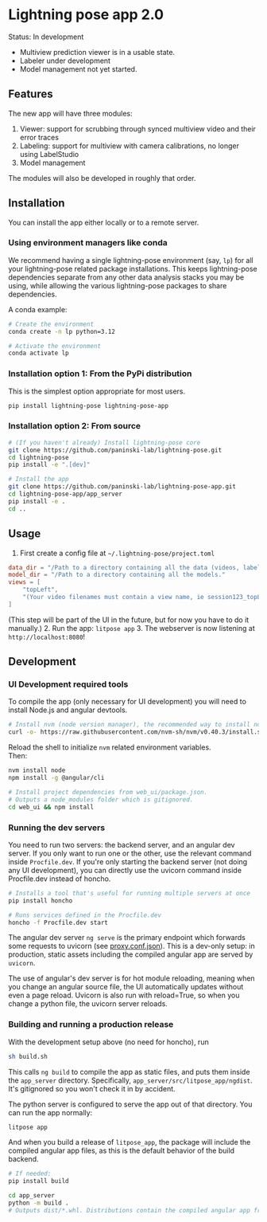 # Lightning pose app 2.0


Status: In development
* Multiview prediction viewer is in a usable state.
* Labeler under development
* Model management not yet started.

## Features

The new app will have three modules:
1. Viewer: support for scrubbing through synced multiview video and their error traces
2. Labeling: support for multiview with camera calibrations, no longer using LabelStudio 
3. Model management

The modules will also be developed in roughly that order.

## Installation

You can install the app either locally or to a remote server.

### Using environment managers like conda

We recommend having a single lightning-pose environment (say, `lp`) for all your lightning-pose
related package installations. This keeps lightning-pose dependencies separate from any other
data analysis stacks you may be using, while allowing the various lightning-pose packages to
share dependencies. 

A conda example:

```bash
# Create the environment
conda create -n lp python=3.12

# Activate the environment
conda activate lp
```

### Installation option 1: From the PyPi distribution

This is the simplest option appropriate for most users.
```bash
pip install lightning-pose lightning-pose-app
```

### Installation option 2: From source

```bash
# (If you haven't already) Install lightning-pose core
git clone https://github.com/paninski-lab/lightning-pose.git
cd lightning-pose
pip install -e ".[dev]"

# Install the app
git clone https://github.com/paninski-lab/lightning-pose-app.git
cd lightning-pose-app/app_server
pip install -e .
cd ..
```

## Usage

1. First create a config file at `~/.lightning-pose/project.toml`
```toml filename="project.toml"
data_dir = "/Path to a directory containing all the data (videos, labels, etc)."
model_dir = "/Path to a directory containing all the models."
views = [
    "topLeft",
    "(Your video filenames must contain a view name, ie session123_topLeft.mp4)",
]
```
(This step will be part of the UI in the future, but for now you have to do it manually.)
2. Run the app: `litpose app`
3. The webserver is now listening at `http://localhost:8080`!

## Development

### UI Development required tools 

To compile the app (only necessary for UI development) you will need to install Node.js and angular devtools.

```bash
# Install nvm (node version manager), the recommended way to install node.js
curl -o- https://raw.githubusercontent.com/nvm-sh/nvm/v0.40.3/install.sh | bash
```

Reload the shell to initialize `nvm` related environment variables.  
Then:

```bash
nvm install node
npm install -g @angular/cli

# Install project dependencies from web_ui/package.json.
# Outputs a node_modules folder which is gitignored.
cd web_ui && npm install
```

### Running the dev servers

You need to run two servers: the backend server, and an angular dev server. If you only want to run one or the other,
use the relevant command inside `Procfile.dev`. If you're only starting the backend server (not doing any UI development),
you can directly use the uvicorn command inside Procfile.dev instead of honcho.

```bash
# Installs a tool that's useful for running multiple servers at once
pip install honcho

# Runs services defined in the Procfile.dev 
honcho -f Procfile.dev start
```

The angular dev server `ng serve` is the primary endpoint which forwards some requests to uvicorn (see [proxy.conf.json](web_ui/src/proxy.conf.json)).
This is a dev-only setup: in production, static assets including the compiled angular app are served by `uvicorn`.

The use of angular's dev server is for hot module reloading, meaning when you change an angular source file, the UI automatically updates without even a page reload.
Uvicorn is also run with reload=True, so when you change a python file, the uvicorn server reloads.

### Building and running a production release

With the development setup above (no need for honcho), run
```bash
sh build.sh
```

This calls `ng build` to compile the app as static files, and puts them inside the `app_server` directory. Specifically, `app_server/src/litpose_app/ngdist`. It's gitignored so you won't check it in by accident.

The python server is configured to serve the app out of that directory. You can run the app normally:
```bash
litpose app
```

And when you build a release of `litpose_app`, the package will include the compiled angular app files,
as this is the default behavior of the build backend.


```bash
# If needed:
pip install build

cd app_server
python -m build .
# Outputs dist/*.whl. Distributions contain the compiled angular app from build.sh.
```
